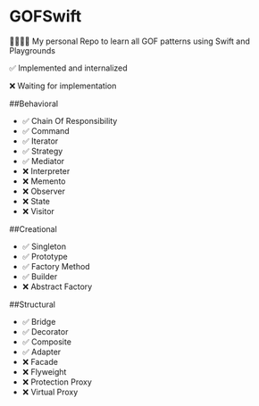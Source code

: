 # GOFSwift
👨‍👩‍👧‍👦 My personal Repo to learn all GOF patterns using Swift and Playgrounds

✅ Implemented and internalized

❌ Waiting for implementation

##Behavioral

* ✅ Chain Of Responsibility 
* ✅ Command
* ✅ Iterator
* ✅ Strategy
* ✅ Mediator
* ❌ Interpreter
* ❌ Memento
* ❌ Observer
* ❌ State
* ❌ Visitor

##Creational

* ✅ Singleton
* ✅ Prototype
* ✅ Factory Method
* ✅ Builder 
* ❌ Abstract Factory


##Structural

* ✅ Bridge
* ✅ Decorator
* ✅ Composite
* ✅ Adapter
* ❌ Facade
* ❌ Flyweight
* ❌ Protection Proxy
* ❌ Virtual Proxy
